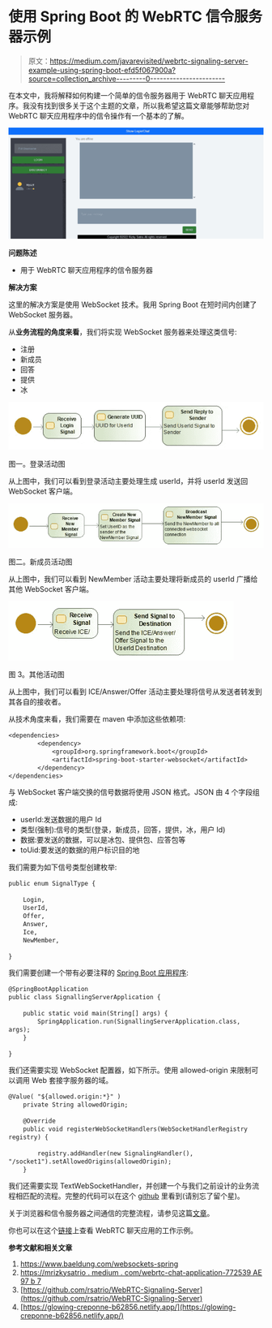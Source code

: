# 使用 Spring Boot 的 WebRTC 信令服务器示例

> 原文：<https://medium.com/javarevisited/webrtc-signaling-server-example-using-spring-boot-efd5f067900a?source=collection_archive---------0----------------------->

在本文中，我将解释如何构建一个简单的信令服务器用于 WebRTC 聊天应用程序。我没有找到很多关于这个主题的文章，所以我希望这篇文章能够帮助您对 WebRTC 聊天应用程序中的信令操作有一个基本的了解。

[![](img/16f88c1abd36eca243464d47e463e76d.png)](https://javarevisited.blogspot.com/2022/01/spring-boot-reactjs-example-for-java.html)

**问题陈述**

*   用于 WebRTC 聊天应用程序的信令服务器

**解决方案**

这里的解决方案是使用 WebSocket 技术。我用 Spring Boot 在短时间内创建了 WebSocket 服务器。

从**业务流程的角度来看**，我们将实现 WebSocket 服务器来处理这类信号:

*   注册
*   新成员
*   回答
*   提供
*   冰

[![](img/62e1877eeba20b33ffb2e103df55923f.png)](https://www.java67.com/2021/11/5-best-spring-framework-courses-for.html?m=0)

图一。登录活动图

从上图中，我们可以看到登录活动主要处理生成 userId，并将 userId 发送回 WebSocket 客户端。

[![](img/b61b07ac0c7d432aa252034d217bf166.png)](https://javarevisited.blogspot.com/2020/05/top-20-spring-boot-interview-questions-answers.html)

图二。新成员活动图

从上图中，我们可以看到 NewMember 活动主要处理将新成员的 userId 广播给其他 WebSocket 客户端。

[![](img/3964ed49423a1126e325f423b755ac60.png)](https://javarevisited.blogspot.com/2021/10/what-is-spring-data-repository.html)

图 3。其他活动图

从上图中，我们可以看到 ICE/Answer/Offer 活动主要处理将信号从发送者转发到其各自的接收者。

从技术角度来看，我们需要在 maven 中添加这些依赖项:

```
<dependencies>
        <dependency>
            <groupId>org.springframework.boot</groupId>
            <artifactId>spring-boot-starter-websocket</artifactId>
        </dependency>              
</dependencies>
```

与 WebSocket 客户端交换的信号数据将使用 JSON 格式。JSON 由 4 个字段组成:

*   userId:发送数据的用户 Id
*   类型(强制):信号的类型(登录，新成员，回答，提供，冰，用户 Id)
*   数据:要发送的数据，可以是冰包、提供包、应答包等
*   toUid:要发送的数据的用户标识目的地

我们需要为如下信号类型创建枚举:

```
public enum SignalType {

    Login,
    UserId,
    Offer,
    Answer,
    Ice,
    NewMember,

}
```

我们需要创建一个带有必要注释的 [Spring Boot 应用程序](https://javarevisited.blogspot.com/2021/11/how-to-create-your-first-mvc-application-using-spring-mvc-.html):

```
@SpringBootApplication
public class SignallingServerApplication {

    public static void main(String[] args) {
        SpringApplication.run(SignallingServerApplication.class, args);
    }

}
```

我们还需要实现 WebSocket 配置器，如下所示。使用 allowed-origin 来限制可以调用 Web 套接字服务器的域。

```
@Value( "${allowed.origin:*}" )
    private String allowedOrigin;

    @Override
    public void registerWebSocketHandlers(WebSocketHandlerRegistry registry) {

        registry.addHandler(new SignalingHandler(), "/socket1").setAllowedOrigins(allowedOrigin);
    }
```

我们还需要实现 TextWebSocketHandler，并创建一个与我们之前设计的业务流程相匹配的流程。完整的代码可以在这个 [github](https://github.com/rsatrio/WebRTC-Signaling-Server) 里看到(请别忘了留个星)。

关于浏览器和信令服务器之间通信的完整流程，请参见这篇[文章](https://mrizkysatrio.medium.com/webrtc-chat-application-772539ae97b7)。

你也可以在这个[链接](https://glowing-creponne-b62856.netlify.app/)上查看 WebRTC 聊天应用的工作示例。

**参考文献和相关文章**

1.  https://www.baeldung.com/websockets-spring
2.  [https://mrizkysatrio . medium . com/webrtc-chat-application-772539 AE 97 b 7](https://mrizkysatrio.medium.com/webrtc-chat-application-772539ae97b7)
3.  [https://github.com/rsatrio/WebRTC-Signaling-Server](https://github.com/rsatrio/WebRTC-Signaling-Server)
4.  [https://glowing-creponne-b62856.netlify.app/](https://glowing-creponne-b62856.netlify.app/)